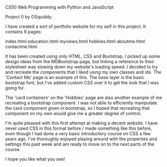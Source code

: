 CS50 Web Programming with Python and JavaScript

Project 0 by OSquiddy.

I have created a sort of portfolio website for my self in
this project. It contains 6 pages:

index.html
education.html
myviews.html
hobbies.html
aboutme.html
contactme.html

It has been created using only HTML, CSS and Bootstrap. 
I picked up some design ideas from the MDBootstrap page,
but linking a reference to their stylesheet was slowing
down my website's loading speed. I decided to try and 
recreate the components that I liked using my own classes
and ids. The 'Contact Me' page is an example of this. The 
base layer is the basic bootstrap font, but I've added custom
CSS over it to get the look that I was going for.

The 'card containers' on the 'Hobbies' page are also another
example of me recreating a bootstrap component. I was not able 
to efficiently manipulate the card component given in bootstrap,
so I hoped that recreating that component on my own would give me 
a greater degree of control. 

I'm quite pleased with this first attempt at making a decent website.
I have never used CSS in this format before / made something like this
before, even though I had done a very basic introductory course on CSS a few years
ago. I've thoroughly enjoyed playing around with the properites and settings
this past week and am ready to move on to the next parts of the course.

I hope you like what you see!


